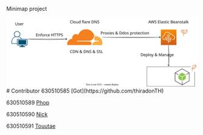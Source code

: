 Minimap project

<img src="https://github.com/Touutae-lab/Minimap-Javascript/blob/master/Architecture%20%26%20Design.svg" alt="Architecture">
# Contributor
630510585 [Got](https://github.com/thiradonTH)

630510589 [Phop](https://github.com/ph0pz)

630510590 [Nick](https://github.com/NickP-real)

630510591 [Touutae](https://github.com/Touutae-lab)
